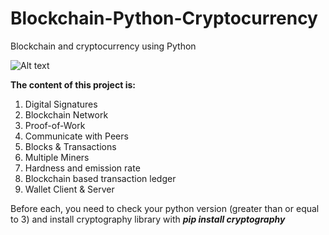 # Blockchain-Python-Cryptocurrency
Blockchain and cryptocurrency using Python

![Alt text](C:\Users\Lenovo\projects\pythonblockchain\WALLET.png?raw=true "client-server")

<b>The content of this project is: </b>
  1. Digital Signatures
  2. Blockchain Network
  3. Proof-of-Work
  4. Communicate with Peers
  5. Blocks & Transactions
  6. Multiple Miners
  7. Hardness and emission rate
  8. Blockchain based transaction ledger
  9. Wallet Client & Server
 
 Before each, you need to check your python version (greater than or equal to 3) and install cryptography library with <b><i>pip install cryptography</i></b>
